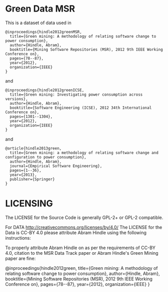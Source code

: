 Green Data MSR
==============

This is a dataset of data used in

    @inproceedings{hindle2012greenMSR,
      title={Green mining: A methodology of relating software change to power consumption},
      author={Hindle, Abram},
      booktitle={Mining Software Repositories (MSR), 2012 9th IEEE Working Conference on},
      pages={78--87},
      year={2012},
      organization={IEEE}
    }

and

    @inproceedings{hindle2012greenICSE,
      title={Green mining: Investigating power consumption across versions},
      author={Hindle, Abram},
      booktitle={Software Engineering (ICSE), 2012 34th International Conference on},
      pages={1301--1304},
      year={2012},
      organization={IEEE}
    }
    
and
    
    @article{hindle2013green,
      title={Green mining: a methodology of relating software change and configuration to power consumption},
      author={Hindle, Abram},
      journal={Empirical Software Engineering},
      pages={1--36},
      year={2013},
      publisher={Springer}
    }

LICENSING
=========

The LICENSE for the Source Code is generally GPL-2+ or GPL-2 compatible.

For DATA http://creativecommons.org/licenses/by/4.0/
The LICENSE for the Data is CC-BY 4.0 please attribute Abram Hindle using the following instructions:

To properly attribute Abram Hindle on as per the requirements of CC-BY 4.0, citation to the MSR Data Track paper or Abram Hindle's Green Mining paper are fine:

@inproceedings{hindle2012green,
  title={Green mining: A methodology of relating software change to power consumption},
  author={Hindle, Abram},
  booktitle={Mining Software Repositories (MSR), 2012 9th IEEE Working Conference on},
  pages={78--87},
  year={2012},
  organization={IEEE}
}

